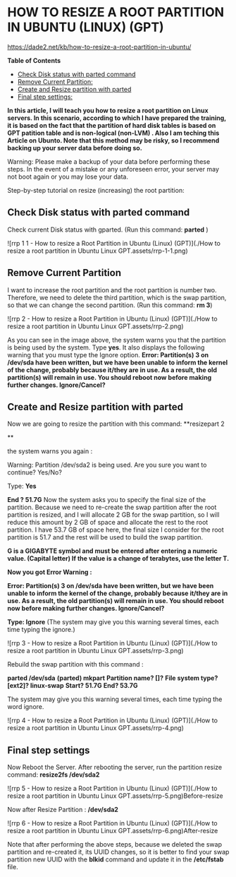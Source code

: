 # HOW TO RESIZE A ROOT PARTITION IN UBUNTU (LINUX) (GPT)

<https://dade2.net/kb/how-to-resize-a-root-partition-in-ubuntu/>

**Table of Contents**

- [Check Disk status with parted command](https://dade2.net/kb/how-to-resize-a-root-partition-in-ubuntu/#0-toc-title)
- [Remove Current Partition:](https://dade2.net/kb/how-to-resize-a-root-partition-in-ubuntu/#1-toc-title)
- [Create and Resize partition with parted](https://dade2.net/kb/how-to-resize-a-root-partition-in-ubuntu/#2-toc-title)
- [Final step settings:](https://dade2.net/kb/how-to-resize-a-root-partition-in-ubuntu/#3-toc-title)

**In this article, I will teach you how to resize a root partition on Linux servers. In this scenario, according to which I have prepared the training, it is based on the fact that the partition of hard disk tables is based on GPT patition table and is non-logical (non-LVM) . Also I am teching this Article on Ubunto.
Note that this method may be risky, so I recommend backing up your server data before doing so.**

Warning: Please make a backup of your data before performing these steps. In the event of a mistake or any unforeseen error, your server may not boot again or you may lose your data.

Step-by-step tutorial on resize (increasing) the root partition:

## Check Disk status with parted command

Check current Disk status with gparted. (Run this command: **parted** )

![rrp 1 1 - How to resize a Root Partition in Ubuntu (Linux) (GPT)](./How to resize a root partition in Ubuntu Linux GPT.assets/rrp-1-1.png)

## Remove Current Partition

I want to increase the root partition and the root partition is number two. Therefore, we need to delete the third partition, which is the swap partition, so that we can change the second partition. (Run this command: **rm 3**)

![rrp 2 - How to resize a Root Partition in Ubuntu (Linux) (GPT)](./How to resize a root partition in Ubuntu Linux GPT.assets/rrp-2.png)

As you can see in the image above, the system warns you that the partition is being used by the system. Type **yes**. It also displays the following warning that you must type the Ignore option.
 **Error: Partition(s) 3 on /dev/sda have been written, but we have been unable to inform the kernel of the change, probably because it/they are in use. As a result, the old partition(s) will remain in use. You should reboot now before making further changes. Ignore/Cancel?**

## Create and Resize partition with parted

Now we are going to resize the partition with this command: **resizepart 2

**

the system warns you again :

 Warning: Partition /dev/sda2 is being used. Are you sure you want to continue?
Yes/No?

Type: **Yes**

**End ? 51.7G**
Now the system asks you to specify the final size of the partition. Because we need to re-create the swap partition after the root partition is resized, and I will allocate 2 GB for the swap partition, so I will reduce this amount by 2 GB of space and allocate the rest to the root partition. I have 53.7 GB of space here, the final size I consider for the root partition is 51.7 and the rest will be used to build the swap partition.

 **G is a GIGABYTE symbol and must be entered after entering a numeric value. (Capital letter) If the value is a change of terabytes, use the letter T.**

**Now you got Error Warning :**

 **Error: Partition(s) 3 on /dev/sda have been written, but we have been unable to inform the kernel of the change, probably because it/they are in use. As a result, the old partition(s) will remain in use. You should reboot now before making further changes. Ignore/Cancel?**

**Type: Ignore** (The system may give you this warning several times, each time typing the ignore.)

![rrp 3 - How to resize a Root Partition in Ubuntu (Linux) (GPT)](./How to resize a root partition in Ubuntu Linux GPT.assets/rrp-3.png)

Rebuild the swap partition with this command :

**parted /dev/sda**
**(parted) mkpart**
**Partition name? []?**
**File system type? [ext2]? linux-swap**
**Start? 51.7G**
**End? 53.7G**

The system may give you this warning several times, each time typing the word ignore.

![rrp 4 - How to resize a Root Partition in Ubuntu (Linux) (GPT)](./How to resize a root partition in Ubuntu Linux GPT.assets/rrp-4.png)

## Final step settings

Now Reboot the Server.
After rebooting the server, run the partition resize command: **resize2fs /dev/sda2**

![rrp 5 - How to resize a Root Partition in Ubuntu (Linux) (GPT)](./How to resize a root partition in Ubuntu Linux GPT.assets/rrp-5.png)Before-resize

Now after Resize Partition : **/dev/sda2**

![rrp 6 - How to resize a Root Partition in Ubuntu (Linux) (GPT)](./How to resize a root partition in Ubuntu Linux GPT.assets/rrp-6.png)After-resize

Note that after performing the above steps, because we deleted the swap partition and re-created it, its UUID changes, so it is better to find your swap partition new UUID with the **blkid** command and update it in the **/etc/fstab** file.
